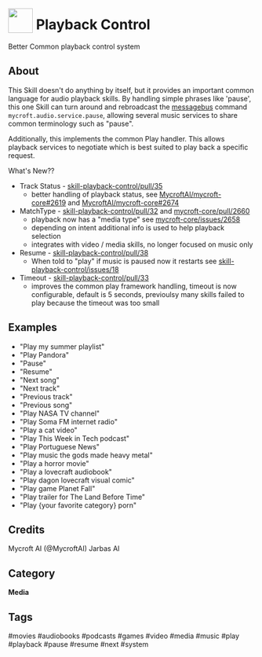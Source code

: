 # <img src='https://raw.githack.com/FortAwesome/Font-Awesome/master/svgs/solid/play.svg' card_color='#22a7f0' width='50' height='50' style='vertical-align:bottom'/> Playback Control
Better Common playback control system

## About
This Skill doesn't do anything by itself, but it provides an important common
language for audio playback skills.  By handling simple phrases like
'pause', this one Skill can turn around and rebroadcast the [messagebus](https://mycroft.ai/documentation/message-bus/)
command `mycroft.audio.service.pause`, allowing several music services to share
common terminology such as "pause".

Additionally, this implements the common Play handler.  This allows playback
services to negotiate which is best suited to play back a specific request.

What's New??
- Track Status - [skill-playback-control/pull/35](https://github.com/MycroftAI/skill-playback-control/pull/35)
    - better handling of playback status, see [MycroftAI/mycroft-core#2619](https://github.com/MycroftAI/mycroft-core/pull/2619) and [MycroftAI/mycroft-core#2674](https://github.com/MycroftAI/mycroft-core/pull/2674)
- MatchType - [skill-playback-control/pull/32](https://github.com/MycroftAI/skill-playback-control/pull/32) and [mycroft-core/pull/2660](https://github.com/MycroftAI/mycroft-core/pull/2660)
    - playback now has a "media type" see [mycroft-core/issues/2658](https://github.com/MycroftAI/mycroft-core/issues/2658)
    - depending on intent additional info is used to help playback selection
    - integrates with video / media skills, no longer focused on music only
- Resume - [skill-playback-control/pull/38](https://github.com/MycroftAI/skill-playback-control/pull/38)
    - When told to "play" if music is paused now it restarts see [skill-playback-control/issues/18](https://github.com/MycroftAI/skill-playback-control/issues/18)
- Timeout - [skill-playback-control/pull/33](https://github.com/MycroftAI/skill-playback-control/pull/33)
    - improves the common play framework handling, timeout is now configurable,
      default is 5 seconds, previoulsy many skills failed to play because 
      the timeout was too small


## Examples
* "Play my summer playlist"
* "Play Pandora"
* "Pause"
* "Resume"
* "Next song"
* "Next track"
* "Previous track"
* "Previous song"
* "Play NASA TV channel"
* "Play Soma FM internet radio"
* "Play a cat video"
* "Play This Week in Tech podcast"
* "Play Portuguese News"
* "Play music the gods made heavy metal"
* "Play a horror movie"
* "Play a lovecraft audiobook"
* "Play dagon lovecraft visual comic"
* "Play game Planet Fall"
* "Play trailer for The Land Before Time"
* "Play {your favorite category} porn"

## Credits
Mycroft AI (@MycroftAI)
Jarbas AI

## Category
**Media**

## Tags
#movies
#audiobooks
#podcasts
#games
#video
#media
#music
#play
#playback
#pause
#resume
#next
#system

